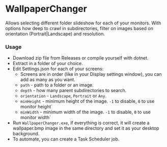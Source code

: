 # WallpaperChanger
Allows selecting different folder slideshow for each of your monitors. With options how deep to crawl in subdirectories, filter on images based on orientation (Portrait|Landscape) and resolution.

### Usage
- Download zip file from Releases or compile yourself with dotnet.
- Extract in a folder of your choice.
- Edit Settings.json for each of your screens:
  - Screens are in order (like in your Display settings window), you can add as many as you want.
  - `path` - path to a folder or an image.
  - `depth` - how many parent subdirectories to search.
  - `orientation` - `Landscape`, `Portrait` or `Any`.
  - `minHeight` - minimum height of the image. `-1` to disable, `0` to use monitor height`
  - `minWidth` - minimum width of the image. `-1` to disable, `0` to use monitor width`
- Run `WallpaperChanger.exe`, if everything is correct, it will create a wallpaper.bmp image in the same directory and set it as your desktop background.
- To automate, you can create a Task Scheduler job.
